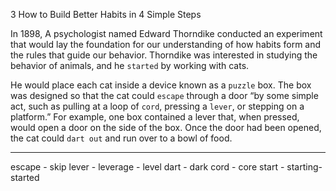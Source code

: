 3
How to Build Better Habits in 4 Simple Steps

In 1898, A psychologist named Edward Thorndike conducted an
experiment that would lay the foundation for our understanding of
how habits form and the rules that guide our behavior. Thorndike was
interested in studying the behavior of animals, and he `started` by
working with cats.

He would place each cat inside a device known as a `puzzle` box. The
box was designed so that the cat could `escape` through a door “by some
simple act, such as pulling at a loop of `cord`, pressing a `lever`, or
stepping on a platform.” For example, one box contained a lever that,
when pressed, would open a door on the side of the box. Once the door
had been opened, the cat could `dart out` and run over to a bowl of food.

---
escape - skip
lever - leverage - level
dart - dark
cord - core
start - starting- started

